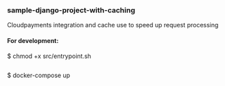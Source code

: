 ### sample-django-project-with-caching
Cloudpayments integration and cache use to speed up request processing

#### For development:
$ chmod +x src/entrypoint.sh
```

```
$ docker-compose up
```
